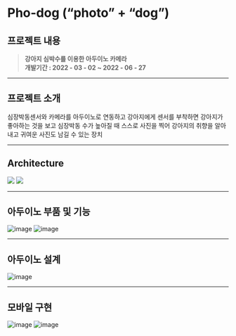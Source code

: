 # Pho-dog (“photo” + “dog”)

## 프로젝트 내용
>**강아지 심박수를 이용한 아두이노 카메라**   
>**개발기간 : 2022 - 03 - 02 ~ 2022 - 06 - 27**

<hr></hr>

## 프로젝트 소개
심장박동센서와 카메라를 아두이노로 연동하고 강아지에게 센서를 부착하면 강아지가 좋아하는 것을 보고 
심장박동 수가 높아질 때  스스로 사진을 찍어 강아지의 취향을 알아내고 귀여운 사진도 남길 수 있는 장치

<hr></hr>

## Architecture
<div class="badge-container">
<img src="https://img.shields.io/badge/arduino-00878F?style=flat-square&logo=arduino&logoColor=white"/>
<img src="https://img.shields.io/badge/android-3DDC84?style=flat-square&logo=android&logoColor=white"/>

<hr></hr>

## 아두이노 부품 및 기능
![image](https://github.com/Dasolss/Pho-dog/assets/106011096/d29a77a7-7547-4865-9034-c2152fc00be0)
![image](https://github.com/Dasolss/Pho-dog/assets/106011096/26097051-046b-477f-8ac9-bb84da2c8cb3)

<hr></hr>

## 아두이노 설계
![image](https://github.com/Dasolss/Pho-dog/assets/106011096/8c739099-e21d-421c-81e0-5618928f5e93)

<hr></hr>

## 모바일 구현
![image](https://github.com/Dasolss/Pho-dog/assets/106011096/45d8d7d2-cce0-447e-9a28-3b368db8fbd9)
![image](https://github.com/Dasolss/Pho-dog/assets/106011096/b4bb407c-a0ee-41f1-a41c-a7091bb74752)


